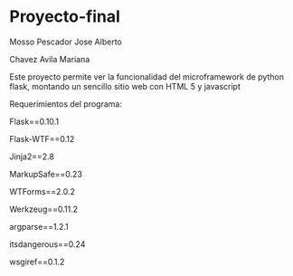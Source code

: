 # Proyecto-final

Mosso Pescador Jose Alberto

Chavez Avila Mariana

Este proyecto permite ver la funcionalidad del microframework de python flask, montando un sencillo sitio web con HTML 5 y javascript

Requerimientos del programa:

Flask==0.10.1

Flask-WTF==0.12

Jinja2==2.8

MarkupSafe==0.23

WTForms==2.0.2

Werkzeug==0.11.2

argparse==1.2.1

itsdangerous==0.24

wsgiref==0.1.2
